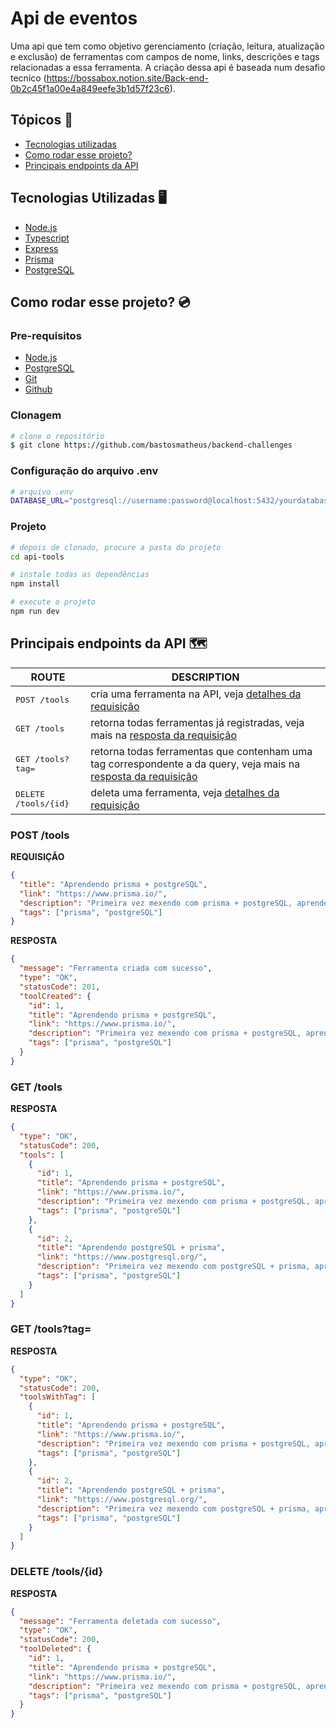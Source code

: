 # Api de eventos

Uma api que tem como objetivo gerenciamento (criação, leitura, atualização e exclusão) de ferramentas com campos de nome, links, descrições e tags relacionadas a essa ferramenta. A criação dessa api é baseada num desafio tecnico (https://bossabox.notion.site/Back-end-0b2c45f1a00e4a849eefe3b1d57f23c6).

<h2>Tópicos 📍</h2>

- <a href="#techs">Tecnologias utilizadas</a>
- <a href="#project">Como rodar esse projeto?</a>
- <a href="#api">Principais endpoints da API</a>

<h2 id="techs">Tecnologias Utilizadas 🖥️</h2>

- [Node.js](https://nodejs.org/en)
- [Typescript](https://www.typescriptlang.org/)
- [Express](https://www.expressjs.com/pt-br/)
- [Prisma](https://www.prisma.io/)
- [PostgreSQL](https://www.postgresql.org/)

<h2 id="project">Como rodar esse projeto? 💿</h2>

<h3>Pre-requisitos</h3>

- [Node.js](https://nodejs.org/en)
- [PostgreSQL](https://www.postgresql.org/)
- [Git](https://git-scm.com/)
- [Github](https://github.com/)

<h3>Clonagem</h3>

```bash
# clone o repositório
$ git clone https://github.com/bastosmatheus/backend-challenges
```

<h3>Configuração do arquivo .env</h3>

```bash
# arquivo .env
DATABASE_URL="postgresql://username:password@localhost:5432/yourdatabase?schema=public"
```

<h3>Projeto</h3>

```bash
# depois de clonado, procure a pasta do projeto
cd api-tools

# instale todas as dependências
npm install

# execute o projeto
npm run dev
```

<h2 id="api">Principais endpoints da API 🗺️</h2>

| ROUTE                         | DESCRIPTION                                                                                                                      |
| ----------------------------- | -------------------------------------------------------------------------------------------------------------------------------- |
| <kbd>POST /tools</kbd>        | cria uma ferramenta na API, veja [detalhes da requisição](#post-tools)                                                           |
| <kbd>GET /tools</kbd>         | retorna todas ferramentas já registradas, veja mais na [resposta da requisição](#get-tools)                                      |
| <kbd>GET /tools?tag=</kbd>    | retorna todas ferramentas que contenham uma tag correspondente a da query, veja mais na [resposta da requisição](#get-tools-tags) |
| <kbd>DELETE /tools/{id}</kbd> | deleta uma ferramenta, veja [detalhes da requisição](#delete-tools)                                                                |

<h3 id="#post-tools">POST /tools</h3>

**REQUISIÇÃO**

```json
{
  "title": "Aprendendo prisma + postgreSQL",
  "link": "https://www.prisma.io/",
  "description": "Primeira vez mexendo com prisma + postgreSQL, aprendendo sobre migrations/cli do prisma",
  "tags": ["prisma", "postgreSQL"]
}
```

**RESPOSTA**

```json
{
  "message": "Ferramenta criada com sucesso",
  "type": "OK",
  "statusCode": 201,
  "toolCreated": {
    "id": 1,
    "title": "Aprendendo prisma + postgreSQL",
    "link": "https://www.prisma.io/",
    "description": "Primeira vez mexendo com prisma + postgreSQL, aprendendo sobre migrations/cli do prisma",
    "tags": ["prisma", "postgreSQL"]
  }
}
```

<h3 id="#get-tools">GET /tools</h3>

**RESPOSTA**

```json
{
  "type": "OK",
  "statusCode": 200,
  "tools": [
    {
      "id": 1,
      "title": "Aprendendo prisma + postgreSQL",
      "link": "https://www.prisma.io/",
      "description": "Primeira vez mexendo com prisma + postgreSQL, aprendendo sobre migrations/cli do prisma",
      "tags": ["prisma", "postgreSQL"]
    },
    {
      "id": 2,
      "title": "Aprendendo postgreSQL + prisma",
      "link": "https://www.postgresql.org/",
      "description": "Primeira vez mexendo com postgreSQL + prisma, aprendendo sobre o banco de dados postgreSQL",
      "tags": ["prisma", "postgreSQL"]
    }
  ]
}
```

<h3 id="#get-tools-tags">GET /tools?tag=</h3>

**RESPOSTA**

```json
{
  "type": "OK",
  "statusCode": 200,
  "toolsWithTag": [
    {
      "id": 1,
      "title": "Aprendendo prisma + postgreSQL",
      "link": "https://www.prisma.io/",
      "description": "Primeira vez mexendo com prisma + postgreSQL, aprendendo sobre migrations/cli do prisma",
      "tags": ["prisma", "postgreSQL"]
    },
    {
      "id": 2,
      "title": "Aprendendo postgreSQL + prisma",
      "link": "https://www.postgresql.org/",
      "description": "Primeira vez mexendo com postgreSQL + prisma, aprendendo sobre o banco de dados postgreSQL",
      "tags": ["prisma", "postgreSQL"]
    }
  ]
}
```

<h3 id="#delete-tools">DELETE /tools/{id}</h3>

**RESPOSTA**

```json
{
  "message": "Ferramenta deletada com sucesso",
  "type": "OK",
  "statusCode": 200,
  "toolDeleted": {
    "id": 1,
    "title": "Aprendendo prisma + postgreSQL",
    "link": "https://www.prisma.io/",
    "description": "Primeira vez mexendo com prisma + postgreSQL, aprendendo sobre migrations/cli do prisma",
    "tags": ["prisma", "postgreSQL"]
  }
}
```
